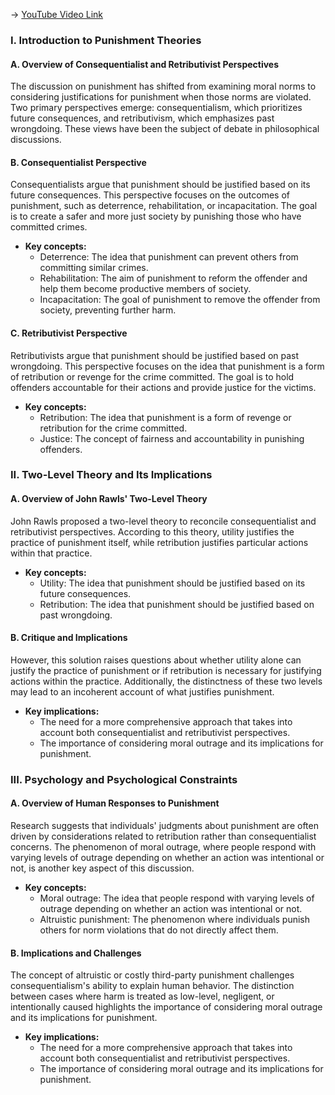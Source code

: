 -> [YouTube Video Link](https://www.youtube.com/watch?v=f4jWztT5Qj4&list=PL3F6BC200B2930084&index=18&pp=iAQB)

### I. Introduction to Punishment Theories
#### A. Overview of Consequentialist and Retributivist Perspectives

The discussion on punishment has shifted from examining moral norms to considering justifications for punishment when those norms are violated. Two primary perspectives emerge: consequentialism, which prioritizes future consequences, and retributivism, which emphasizes past wrongdoing. These views have been the subject of debate in philosophical discussions.

#### B. Consequentialist Perspective

Consequentialists argue that punishment should be justified based on its future consequences. This perspective focuses on the outcomes of punishment, such as deterrence, rehabilitation, or incapacitation. The goal is to create a safer and more just society by punishing those who have committed crimes.

*   **Key concepts:**
    *   Deterrence: The idea that punishment can prevent others from committing similar crimes.
    *   Rehabilitation: The aim of punishment to reform the offender and help them become productive members of society.
    *   Incapacitation: The goal of punishment to remove the offender from society, preventing further harm.

#### C. Retributivist Perspective

Retributivists argue that punishment should be justified based on past wrongdoing. This perspective focuses on the idea that punishment is a form of retribution or revenge for the crime committed. The goal is to hold offenders accountable for their actions and provide justice for the victims.

*   **Key concepts:**
    *   Retribution: The idea that punishment is a form of revenge or retribution for the crime committed.
    *   Justice: The concept of fairness and accountability in punishing offenders.

### II. Two-Level Theory and Its Implications
#### A. Overview of John Rawls' Two-Level Theory

John Rawls proposed a two-level theory to reconcile consequentialist and retributivist perspectives. According to this theory, utility justifies the practice of punishment itself, while retribution justifies particular actions within that practice.

*   **Key concepts:**
    *   Utility: The idea that punishment should be justified based on its future consequences.
    *   Retribution: The idea that punishment should be justified based on past wrongdoing.

#### B. Critique and Implications

However, this solution raises questions about whether utility alone can justify the practice of punishment or if retribution is necessary for justifying actions within the practice. Additionally, the distinctness of these two levels may lead to an incoherent account of what justifies punishment.

*   **Key implications:**
    *   The need for a more comprehensive approach that takes into account both consequentialist and retributivist perspectives.
    *   The importance of considering moral outrage and its implications for punishment.

### III. Psychology and Psychological Constraints
#### A. Overview of Human Responses to Punishment

Research suggests that individuals' judgments about punishment are often driven by considerations related to retribution rather than consequentialist concerns. The phenomenon of moral outrage, where people respond with varying levels of outrage depending on whether an action was intentional or not, is another key aspect of this discussion.

*   **Key concepts:**
    *   Moral outrage: The idea that people respond with varying levels of outrage depending on whether an action was intentional or not.
    *   Altruistic punishment: The phenomenon where individuals punish others for norm violations that do not directly affect them.

#### B. Implications and Challenges

The concept of altruistic or costly third-party punishment challenges consequentialism's ability to explain human behavior. The distinction between cases where harm is treated as low-level, negligent, or intentionally caused highlights the importance of considering moral outrage and its implications for punishment.

*   **Key implications:**
    *   The need for a more comprehensive approach that takes into account both consequentialist and retributivist perspectives.
    *   The importance of considering moral outrage and its implications for punishment.